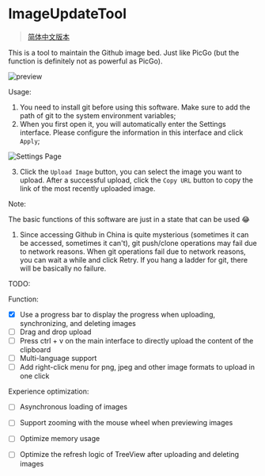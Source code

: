 # ImageUpdateTool

> [简体中文版本](README.md)

This is a tool to maintain the Github image bed. Just like PicGo (but the function is definitely not as powerful as PicGo).

![preview](https://cdn.jsdelivr.net/gh/FcAYH/Images/2024/05/26/583978c4ab8e78c088136968f3e7355d.png)

Usage:

1. You need to install git before using this software. Make sure to add the path of git to the system environment variables;
2. When you first open it, you will automatically enter the Settings interface. Please configure the information in this interface and click `Apply`;

![Settings Page](https://cdn.jsdelivr.net/gh/FcAYH/Images/2023/02/13/0deb8559103b0e8b891fd85dd52d39fe.png)

3. Click the `Upload Image` button, you can select the image you want to upload. After a successful upload, click the `Copy URL` button to copy the link of the most recently uploaded image.

Note:

The basic functions of this software are just in a state that can be used :joy:

1. Since accessing Github in China is quite mysterious (sometimes it can be accessed, sometimes it can't), git push/clone operations may fail due to network reasons. When git operations fail due to network reasons, you can wait a while and click Retry. If you hang a ladder for git, there will be basically no failure.


TODO:

Function:

- [x] Use a progress bar to display the progress when uploading, synchronizing, and deleting images
- [ ] Drag and drop upload
- [ ] Press ctrl + v on the main interface to directly upload the content of the clipboard
- [ ] Multi-language support
- [ ] Add right-click menu for png, jpeg and other image formats to upload in one click

Experience optimization:

- [ ] Asynchronous loading of images
- [ ] Support zooming with the mouse wheel when previewing images
- [ ] Optimize memory usage
- [ ] Optimize the refresh logic of TreeView after uploading and deleting images

